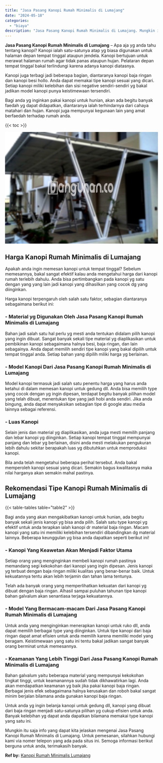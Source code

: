 ```yaml
---
title: "Jasa Pasang Kanopi Rumah Minimalis di Lumajang"
date: "2024-05-18"
categories: 
  - "biaya"
description: "Jasa Pasang Kanopi Rumah Minimalis di Lumajang. Mungkin itu saja info yang dapat kita jelaskan mengenai Jasa Pasang Kanopi Rumah Minimalis di Lumajang. Untuk..."
---
```


**Jasa Pasang Kanopi Rumah Minimalis di Lumajang** – Apa aja yg anda tahu tentang kanopi? Kanopi ialah satu-satunya atap yg biasa digunakan untuk halaman depan tempat tinggal ataupun jendela. Kanopi bertujuan untuk merawat halaman rumah agar tidak panas ataupun hujan. Pelataran depan tempat tinggal bakal terlindungi karena adanya kanopi diatasnya.

Kanopi juga terbagi jadi beberapa bagian, diantaranya kanopi baja ringan dan kanopi besi hollo. Anda dapat memakai tipe kanopi sesuai yang dicari. Setiap kanopi miliki kelebihan dan sisi negative sendiri-sendiri yg bakal jadikan model kanopi punya keistimewaan tersendiri.

Bagi anda yg inginkan pakai kanopi untuk hunian, akan ada begitu banyak faedah yg dapat didapatkan, diantaranya ialah terhindarnya dari cahaya matahari dan hujan. Kanopi juga mempunyai kegunaan lain yang amat berfaedah terhadap rumah anda.

{{< toc >}}

![Jasa Pasang Kanopi Rumah Minimalis di Lumajang](/images/harga-kanopi-minimalis-60.png)

## Harga Kanopi Rumah Minimalis di Lumajang

Apakah anda ingin memesan kanopi untuk tempat tinggal? Sebelum memesannya, bakal sangat efektif kalau anda mengetahui harga dari kanopi rumah terlebih dahulu. Anda bisa pertimbangkan pada kanopi yg satu dengan yang yang lain jadi kanopi yang dihasilkan yang cocok dg yang diinginkan.

Harga kanopi terpengaruh oleh salah satu faktor, sebagian diantaranya sebagaimana berikut ini:

### \- Material yg Digunakan Oleh Jasa Pasang Kanopi Rumah Minimalis di Lumajang

Bahan jadi salah satu hal perlu yg mesti anda tentukan didalam pilih kanopi yang ingin dibuat. Sangat banyak sekali tipe material yg diaplikasikan untuk pembikinan kanopi sebagaimana halnya besi, baja ringan, dan lain sebagainya. Anda dapat memilih sendiri tipe kanopi yang bakal dipilih untuk tempat tinggal anda. Setiap bahan yang dipilih miliki harga yg berlainan.

### \- Model Kanopi Dari Jasa Pasang Kanopi Rumah Minimalis di Lumajang

Model kanopi termasuk jadi salah satu penentu harga yang harus anda ketahui di dalam memesan kanopi untuk gedung dll. Anda bisa memilih type yang cocok dengan yg ingin dipesan, terdapat begitu banyak pilihan model yang telah dibuat, menentukan tipe yang jadi hobi anda sendiri. Jika anda bingung, anda dapat menyaksikan sebagian tipe di google atau media lainnya sebagai referensi.

### \- Luas Kanopi

Selain jenis dan material yg diaplikasikan, anda juga mesti memilih panjang dan lebar kanopi yg diinginkan. Setiap kanopi tempat tinggal mempunyai panjang dan lebar yg berlainan, disini anda mesti melakukan pengukuran lebih dahulu sekitar berapakah luas yg dibutuhkan untuk memproduksi kanopi.

Bila anda telah mengetahui beberapa perihal tersebut. Anda bakal memperoleh kanopi sesuai yang dicari. Semakin bagus kwalitasnya maka nilai harganya akan semakin mahal pastinya.

## Rekomendasi Tipe Kanopi Rumah Minimalis di Lumajang

{{< table-tables table="table2" >}}

Bagi anda yang akan mengakibatkan kanopi untuk hunian, ada begitu banyak sekali jenis kanopi yg bisa anda pilih. Salah satu type kanopi yg efektif untuk anda terapkan ialah kanopi dr material baja ringan. Macam kanopi yang satu ini memiliki kelebihan tersendiri dibandingkan dg material lainnya. Beberapa keunggulan yg bisa anda dapatkan seperti berikut ini!

### \- Kanopi Yang Keawetan Akan Menjadi Faktor Utama

Setiap orang yang menginginkan membeli kanopi rumah pastinya memandang segi kekokohan dari kanopi yang ingin dipesan. Jenis kanopi yg terbuat dengan baja ringan miliki kualitas yang benar-benar baik. Untuk kekuatannya tentu akan lebih terjamin dan tahan lama tentunya.

Telah ada banyak orang yang memperlihatkan kekuatan dari kanopi yg dibuat dengan baja ringan. Alhasil sampai puluhan tahunan tipe kanopi bahan galvalum akan senantiasa terjaga kekuatannya.

### \- Model Yang Bermacam-macam Dari Jasa Pasang Kanopi Rumah Minimalis di Lumajang

Untuk anda yang menginginkan menerapkan kanopi untuk ruko dll, anda dapat memilih berbagai type yang diinginkan. Untuk tipe kanopi dari baja ringan dapat amat efisien untuk anda memilih karena memiliki model yang beragam. Keistimewaan yang satu ini tentu bakal jadikan sangat banyak orang berminat untuk memesannya.

### \- Keamanan Yang Lebih Tinggi Dari Jasa Pasang Kanopi Rumah Minimalis di Lumajang

Bahan galvalum yaitu beberapa material yang mempunyai kekokohan tingkat tinggi, untuk keamanannya sudah tidak dikhawatirkan lagi. Anda akan mendapatkan keamanan yg baik jika pakai kanopi baja ringan. Berbagai jenis efek sebagaimana halnya kerusakan dan roboh bakal sangat minim berjalan bilamana anda gunakan kanopi baja ringan.

Untuk anda yg ingin belanja kanopi untuk gedung dll, kanopi yang dibuat dari baja ringan menjadi satu-satunya pilihan yg cukup efisien untuk anda. Banyak kelebihan yg dapat anda dapatkan bilamana memakai type kanopi yang satu ini.

Mungkin itu saja info yang dapat kita jelaskan mengenai Jasa Pasang Kanopi Rumah Minimalis di Lumajang. Untuk pemesanan, silahkan hubungi kami via nomer telepon yang ada pada situs ini. Semoga informasi berikut berguna untuk anda, terimakasih banyak.

**Ref by:**  [Kanopi Rumah Minimalis Lumajang](https://id.wikipedia.org/wiki/Kanopi)
